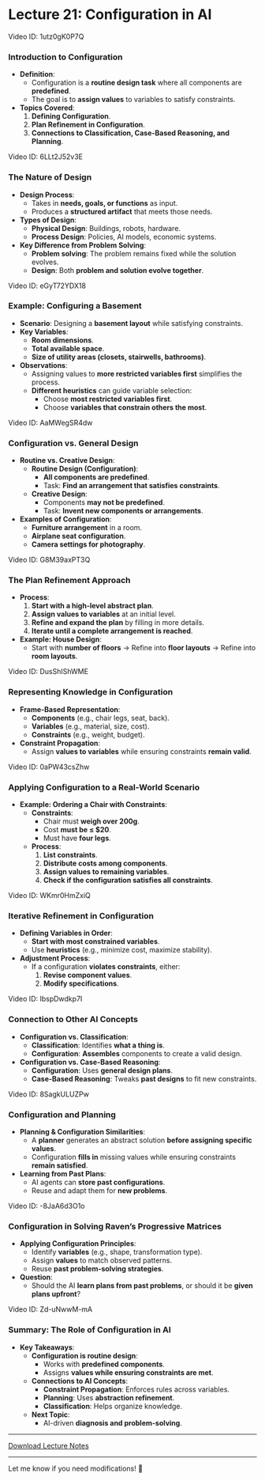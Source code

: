 # Lecture 21: Configuration in AI

Video ID: 1utz0gK0P7Q
### Introduction to Configuration
- **Definition**:
  - Configuration is a **routine design task** where all components are **predefined**.
  - The goal is to **assign values** to variables to satisfy constraints.
- **Topics Covered**:
  1. **Defining Configuration**.
  2. **Plan Refinement in Configuration**.
  3. **Connections to Classification, Case-Based Reasoning, and Planning**.

Video ID: 6LLt2J52v3E
### The Nature of Design
- **Design Process**:
  - Takes in **needs, goals, or functions** as input.
  - Produces a **structured artifact** that meets those needs.
- **Types of Design**:
  - **Physical Design**: Buildings, robots, hardware.
  - **Process Design**: Policies, AI models, economic systems.
- **Key Difference from Problem Solving**:
  - **Problem solving**: The problem remains fixed while the solution evolves.
  - **Design**: Both **problem and solution evolve together**.

Video ID: eGyT72YDX18
### Example: Configuring a Basement
- **Scenario**: Designing a **basement layout** while satisfying constraints.
- **Key Variables**:
  - **Room dimensions**.
  - **Total available space**.
  - **Size of utility areas (closets, stairwells, bathrooms)**.
- **Observations**:
  - Assigning values to **more restricted variables first** simplifies the process.
  - **Different heuristics** can guide variable selection:
    - Choose **most restricted variables first**.
    - Choose **variables that constrain others the most**.

Video ID: AaMWegSR4dw
### Configuration vs. General Design
- **Routine vs. Creative Design**:
  - **Routine Design (Configuration)**:
    - **All components are predefined**.
    - Task: **Find an arrangement that satisfies constraints**.
  - **Creative Design**:
    - Components **may not be predefined**.
    - Task: **Invent new components or arrangements**.
- **Examples of Configuration**:
  - **Furniture arrangement** in a room.
  - **Airplane seat configuration**.
  - **Camera settings for photography**.

Video ID: G8M39axPT3Q
### The Plan Refinement Approach
- **Process**:
  1. **Start with a high-level abstract plan**.
  2. **Assign values to variables** at an initial level.
  3. **Refine and expand the plan** by filling in more details.
  4. **Iterate until a complete arrangement is reached**.
- **Example: House Design**:
  - Start with **number of floors** → Refine into **floor layouts** → Refine into **room layouts**.

Video ID: DusShIShWME
### Representing Knowledge in Configuration
- **Frame-Based Representation**:
  - **Components** (e.g., chair legs, seat, back).
  - **Variables** (e.g., material, size, cost).
  - **Constraints** (e.g., weight, budget).
- **Constraint Propagation**:
  - Assign **values to variables** while ensuring constraints **remain valid**.

Video ID: 0aPW43csZhw
### Applying Configuration to a Real-World Scenario
- **Example: Ordering a Chair with Constraints**:
  - **Constraints**:
    - Chair must **weigh over 200g**.
    - Cost **must be ≤ $20**.
    - Must have **four legs**.
  - **Process**:
    1. **List constraints**.
    2. **Distribute costs among components**.
    3. **Assign values to remaining variables**.
    4. **Check if the configuration satisfies all constraints**.

Video ID: WKmr0HmZxiQ
### Iterative Refinement in Configuration
- **Defining Variables in Order**:
  - **Start with most constrained variables**.
  - Use **heuristics** (e.g., minimize cost, maximize stability).
- **Adjustment Process**:
  - If a configuration **violates constraints**, either:
    1. **Revise component values**.
    2. **Modify specifications**.

Video ID: IbspDwdkp7I
### Connection to Other AI Concepts
- **Configuration vs. Classification**:
  - **Classification**: Identifies **what a thing is**.
  - **Configuration**: **Assembles** components to create a valid design.
- **Configuration vs. Case-Based Reasoning**:
  - **Configuration**: Uses **general design plans**.
  - **Case-Based Reasoning**: Tweaks **past designs** to fit new constraints.

Video ID: 8SagkULUZPw
### Configuration and Planning
- **Planning & Configuration Similarities**:
  - A **planner** generates an abstract solution **before assigning specific values**.
  - Configuration **fills in** missing values while ensuring constraints **remain satisfied**.
- **Learning from Past Plans**:
  - AI agents can **store past configurations**.
  - Reuse and adapt them for **new problems**.

Video ID: -8JaA6d3O1o
### Configuration in Solving Raven’s Progressive Matrices
- **Applying Configuration Principles**:
  - Identify **variables** (e.g., shape, transformation type).
  - Assign **values** to match observed patterns.
  - Reuse **past problem-solving strategies**.
- **Question**:
  - Should the AI **learn plans from past problems**, or should it be **given plans upfront**?

Video ID: Zd-uNwwM-mA
### Summary: The Role of Configuration in AI
- **Key Takeaways**:
  - **Configuration is routine design**:
    - Works with **predefined components**.
    - Assigns **values while ensuring constraints are met**.
  - **Connections to AI Concepts**:
    - **Constraint Propagation**: Enforces rules across variables.
    - **Planning**: Uses **abstraction refinement**.
    - **Classification**: Helps organize knowledge.
  - **Next Topic**:
    - AI-driven **diagnosis and problem-solving**.

---

[Download Lecture Notes](sandbox:/mnt/data/Lecture_21_Configuration.md)

---

Let me know if you need modifications! 🚀
